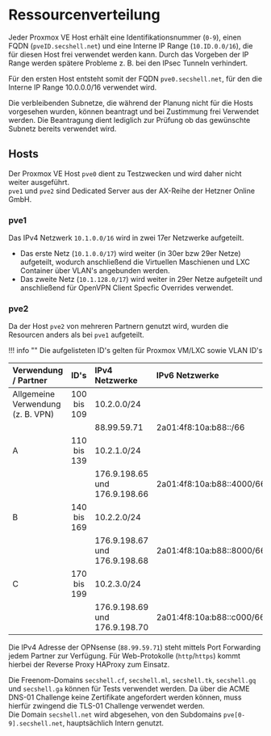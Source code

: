 # Ressourcenverteilung

Jeder Proxmox VE Host erhält eine Identifikationsnummer (`0-9`), einen FQDN (`pveID.secshell.net`) und eine Interne IP Range (`10.ID.0.0/16`), die für diesen Host frei verwendet werden kann.
Durch das Vorgeben der IP Range werden spätere Probleme z. B. bei den IPsec Tunneln verhindert.  

Für den ersten Host entsteht somit der FQDN `pve0.secshell.net`, für den die Interne IP Range 10.0.0.0/16 verwendet wird.

Die verbleibenden Subnetze, die während der Planung nicht für die Hosts vorgesehen wurden, können beantragt und bei Zustimmung frei Verwendet werden.
Die Beantragung dient lediglich zur Prüfung ob das gewünschte Subnetz bereits verwendet wird.

## Hosts
Der Proxmox VE Host `pve0` dient zu Testzwecken und wird daher nicht weiter ausgeführt.  
`pve1` und `pve2` sind Dedicated Server aus der AX-Reihe der Hetzner Online GmbH.  


### pve1
Das IPv4 Netzwerk `10.1.0.0/16` wird in zwei 17er Netzwerke aufgeteilt.

- Das erste Netz (`10.1.0.0/17`) wird weiter (in 30er bzw 29er Netze) aufgeteilt, wodurch anschließend die Virtuellen Maschienen und LXC Container über VLAN's angebunden werden.
- Das zweite Netz (`10.1.128.0/17`) wird weiter in 29er Netze aufgeteilt und anschließend für OpenVPN Client Specfic Overrides verwendet. 


### pve2
Da der Host `pve2` von mehreren Partnern genutzt wird, wurden die Resourcen anders als bei `pve1` aufgeteilt.

!!! info ""
    Die aufgelisteten ID's gelten für Proxmox VM/LXC sowie VLAN ID's

| Verwendung / Partner              |     ID's    |         IPv4 Netzwerke        |     IPv6 Netzwerke        |
|:----------------------------------|:-----------:|:------------------------------|:--------------------------|
| Allgemeine Verwendung (z. B. VPN) | 100 bis 109 | 10.2.0.0/24                   |                           |
|                                   |             | 88.99.59.71                   | 2a01:4f8:10a:b88::/66     |
| A                                 | 110 bis 139 | 10.2.1.0/24                   |                           |
|                                   |             | 176.9.198.65 und 176.9.198.66 | 2a01:4f8:10a:b88::4000/66 |
| B                                 | 140 bis 169 | 10.2.2.0/24                   |                           |
|                                   |             | 176.9.198.67 und 176.9.198.68 | 2a01:4f8:10a:b88::8000/66 |
| C                                 | 170 bis 199 | 10.2.3.0/24                   |                           |
|                                   |             | 176.9.198.69 und 176.9.198.70 | 2a01:4f8:10a:b88::c000/66 |

Die IPv4 Adresse der OPNsense (`88.99.59.71`) steht mittels Port Forwarding jedem Partner zur Verfügung.
Für Web-Protokolle (`http`/`https`) kommt hierbei der Reverse Proxy HAProxy zum Einsatz.

Die Freenom-Domains `secshell.cf`, `secshell.ml`, `secshell.tk`, `secshell.gq` und `secshell.ga` können für Tests verwendet werden. Da über die ACME DNS-01 Challenge keine Zertifikate angefordert werden können, muss hierfür zwingend die TLS-01 Challenge verwendet werden.  
Die Domain `secshell.net` wird abgesehen, von den Subdomains `pve[0-9].secshell.net`, hauptsächlich Intern genutzt.
